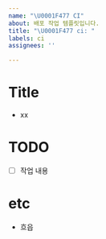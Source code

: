 ```yaml
---
name: "\U0001F477 CI"
about: 배포 작업 템플릿입니다.
title: "\U0001F477 ci: "
labels: ci
assignees: ''

---
```


# Title

- xx

# TODO

- [ ] 작업 내용

# etc

- 흐읍
